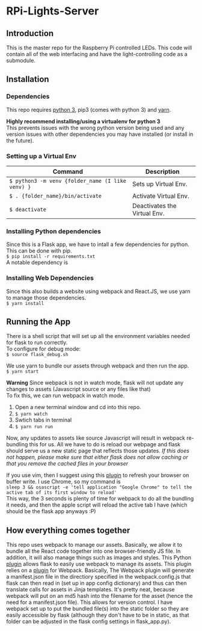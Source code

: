 # RPi-Lights-Server
## Introduction
This is the master repo for the Raspberry Pi controlled LEDs. This code will contain all of the web interfacing and have the light-controlling code as a submodule.

## Installation
### Dependencies
This repo requires [python 3](https://www.python.org/downloads/), pip3 (comes with python 3) and [yarn](https://yarnpkg.com/lang/en/docs/install/).  


  
**Highly recommend installing/using a virtualenv for python 3**  
This prevents issues with the wrong python version being used and any version issues with other dependencies you may have installed (or install in the future).  
### Setting up a Virtual Env
Command                          |  Description
-------                          |  -----------
`$ python3 -m venv {folder_name (I like venv) }` | Sets up Virtual Env.
`$ . {folder_name}/bin/activate` | Activate Virtual Env.
`$ deactivate`                   | Deactivates the Virtual Env.                      


### Installing Python dependencies
Since this is a Flask app, we have to intall a few dependencies for python. This can be done with pip.  
`$ pip install -r requirements.txt`  
A notable dependency is 
### Installing Web Dependencies
Since this also builds a website using webpack and React.JS, we use yarn to manage those dependencies.   
`$ yarn install`  

## Running the App
There is a shell script that will set up all the environment variables needed for flask to run correctly.  
To configure for debug mode:  
`$ source flask_debug.sh`  

We use yarn to bundle our assets through webpack and then run the app.  
`$ yarn start`  

**Warning** Since webpack is not in watch mode, flask will not update any changes to assets (Javascript source or any files like that)  
To fix this, we can run webpack in watch mode.  
1. Open a new terminal window and cd into this repo.
2. `$ yarn watch`
3. Swtich tabs in terminal
4. `$ yarn run run`
  
Now, any updates to assets like source Javascript will result in webpack re-bundling this for us. All we have to do is reload our webpage and flask should serve us a new static page that reflects those updates.
*If this does not happen, please make sure that either flask does not allow caching or that you remove the cached files in your browser*  

If you use vim, then I suggest using this [plugin](https://github.com/andreax79/vim-on-write) to refresh your browser on buffer write. I use Chrome, so my command is   
`sleep 3 && osascript -e 'tell application "Google Chrome" to tell the active tab of its first window to reload' `  
This way, the 3 seconds is plenty of time for webpack to do all the bundling it needs, and then the apple script will reload the active tab I have (which should be the flask app anyways :P) 

## How everything comes together
This repo uses webpack to manage our assets. Basically, we allow it to bundle all the React code together into one browser-friendly JS file. In addition, it will also manage things such as images and styles. This Python [plugin](https://github.com/nickjj/flask-webpack) allows flask to easily use webpack to manage its assets. This plugin relies on a [plugin](https://github.com/nickjj/manifest-revision-webpack-plugin) for Webpack. Basically, The Webpack plugin will generate a manifest.json file in the directiory specified in the webpack.config.js that flask can then read in (set up in app config dictionary) and thus can then translate calls for assets in Jinja templates. It's pretty neat, because webpack will put on an md5 hash into the filename for the asset (hence the need for a manifest.json file). This allows for version control. I have webpack set up to put the bundled file(s) into the static folder so they are easily accessible by flask (although they don't have to be in static, as that folder can be adjusted in the flask config settings in flask\_app.py). 
